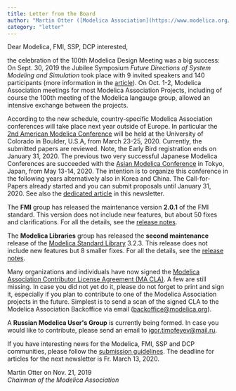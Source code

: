 ```yaml
---
title: Letter from the Board
author: "Martin Otter ([Modelica Association](https://www.modelica.org/))"
category: "letter"
---
```


Dear Modelica, FMI, SSP, DCP interested,

the celebration of the 100th Modelica Design Meeting was a big success: On Sept. 30, 2019 the Jubilee Symposium
*Future Directions of System Modeling and Simulation* took place with 9 invited speakers and 140 participants
(more information in the [article](symposium.html)). On Oct. 1-2, Modelica Association meetings for most
Modelica Association Projects, including of course the 100th meeting of the Modelica langauge group, allowed an
intensive exchange between the projects.

According to the new schedule, country-specific Modelica Association conferences will take place next year outside of Europe.
In particular the [2nd American Modelica Conference](https://www.modelica.org/events/modelica2020Americas) will be held
at the University of Colorado in Boulder, U.S.A, from March 23-25, 2020. Currently, the submitted papers are reviewed.
Note, the Early Bird registration ends on January 31, 2020. The previous two very successful Japanese Modelica Conferences are
succeeded with the [Asian Modelica Conference](https://2020.asian.conference.modelica.org/) in Tokyo, Japan, from May 13-14, 2020.
The intention is to organize this conference in the following years alternatively also in Korea and China.
The Call-for-Papers already started and you can submit proposals until January 31, 2020. See also the
[dedicated article](Asian_Modelica_Conference.html) in this newsletter.

The **FMI** group has released the maintenance version **2.0.1** of the FMI standard. This version does not include
new features, but about 50 fixes and clarifications. For all the details, see the
[release notes](https://github.com/modelica/fmi-standard/releases).

The **Modelica Libraries** group has released the **second maintenance** release of the
[Modelica Standard Library](https://github.com/modelica/ModelicaStandardLibrary) 3.2.3.
This release does not include new features but 8 smaller fixes. For all the details, see the
[release notes](https://htmlpreview.github.io/?https://raw.githubusercontent.com/modelica/Modelica/maint/3.2.3/Modelica/Resources/Documentation/Version-3.2.3+build.3/ResolvedGitHubIssues.html).

Many organizations and individuals have now signed the
[Modelica Association Contributor License Agreement (MA CLA)](https://www.modelica.org/licenses/ModelicaAssociationCLA_1.1/at_download/file).
A few are still missing. In case you did not yet do it, please do not forget to print and sign it, especially if you plan to contribute to
one of the Modelica Association projects in the future. Simplest is to send a scan of the signed CLA to the
Modelica Association Backoffice via email (backoffice@modelica.org).

A **Russian Modelica User's Group** is currently being formed. In case you would like to 
contribute, please send an email to igor.timofeyev@mail.ru.

If you have interesting news for the Modelica, FMI, SSP and DCP communities, please 
follow the [submission guidelines](https://newsletter.modelica.org/submission-guidelines.html).
The deadline for articles for the next newsletter is Fr. March 13, 2020.

Martin Otter on Nov. 21, 2019    
*Chairman of the Modelica Association*
